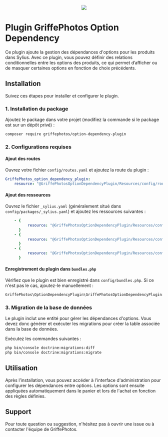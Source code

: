 <p align="center">
    <a href="https://sylius.com" target="_blank">
        <img src="https://sylius.com/wp-content/uploads/2021/03/sylius-logo_sylius-logo-dark-1024x423.jpg" />
    </a>
</p>



# Plugin GriffePhotos Option Dependency

Ce plugin ajoute la gestion des dépendances d'options pour les produits dans Sylius. Avec ce plugin, vous pouvez définir des relations conditionnelles entre les options des produits, ce qui permet d’afficher ou de masquer certaines options en fonction de choix précédents.

## Installation

Suivez ces étapes pour installer et configurer le plugin.

### 1. Installation du package

Ajoutez le package dans votre projet (modifiez la commande si le package est sur un dépôt privé) :

```bash
composer require griffephotos/option-dependency-plugin
```

### 2. Configurations requises

#### **Ajout des routes**

Ouvrez votre fichier `config/routes.yaml` et ajoutez la route du plugin :

```yaml
GriffePhotos_option_dependency_plugin:
    resource: "@GriffePhotosOptionDependencyPlugin/Resources/config/routing.yaml"
```

#### **Ajout des ressources**

Ouvrez le fichier `_sylius.yaml` (généralement situé dans `config/packages/_sylius.yaml`) et ajoutez les ressources suivantes :

```yaml
    - {
          resource: "@GriffePhotosOptionDependencyPlugin/Resources/config/resources.yaml",
      }
    - {
          resource: "@GriffePhotosOptionDependencyPlugin/Resources/config/grids.yaml",
      }
    - {
          resource: "@GriffePhotosOptionDependencyPlugin/Resources/config/services.yaml",
      }
```

#### **Enregistrement du plugin dans `bundles.php`**

Vérifiez que le plugin est bien enregistré dans `config/bundles.php`. Si ce n'est pas le cas, ajoutez-le manuellement :

```php
GriffePhotos\OptionDependencyPlugin\GriffePhotosOptionDependencyPlugin::class => ['all' => true],
```

### 3. Migration de la base de données

Le plugin inclut une entité pour gérer les dépendances d'options. Vous devez donc générer et exécuter les migrations pour créer la table associée dans la base de données.

Exécutez les commandes suivantes :

```bash
php bin/console doctrine:migrations:diff
php bin/console doctrine:migrations:migrate
```

## Utilisation

Après l’installation, vous pouvez accéder à l'interface d'administration pour configurer les dépendances entre options. Les options sont ensuite appliquées automatiquement dans le panier et lors de l'achat en fonction des règles définies.

## Support

Pour toute question ou suggestion, n'hésitez pas à ouvrir une issue ou à contacter l'équipe de GriffePhotos.
